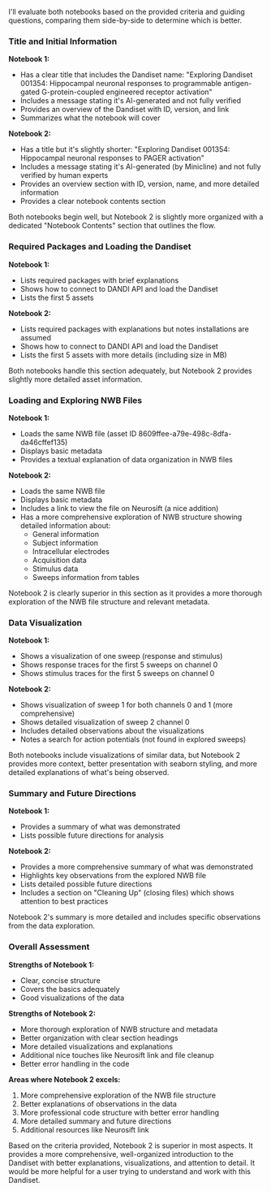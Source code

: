 I'll evaluate both notebooks based on the provided criteria and guiding questions, comparing them side-by-side to determine which is better.

### Title and Initial Information

**Notebook 1:**
- Has a clear title that includes the Dandiset name: "Exploring Dandiset 001354: Hippocampal neuronal responses to programmable antigen-gated G-protein-coupled engineered receptor activation"
- Includes a message stating it's AI-generated and not fully verified
- Provides an overview of the Dandiset with ID, version, and link
- Summarizes what the notebook will cover

**Notebook 2:**
- Has a title but it's slightly shorter: "Exploring Dandiset 001354: Hippocampal neuronal responses to PAGER activation"
- Includes a message stating it's AI-generated (by Minicline) and not fully verified by human experts
- Provides an overview section with ID, version, name, and more detailed information
- Provides a clear notebook contents section

Both notebooks begin well, but Notebook 2 is slightly more organized with a dedicated "Notebook Contents" section that outlines the flow.

### Required Packages and Loading the Dandiset

**Notebook 1:**
- Lists required packages with brief explanations
- Shows how to connect to DANDI API and load the Dandiset
- Lists the first 5 assets

**Notebook 2:**
- Lists required packages with explanations but notes installations are assumed
- Shows how to connect to DANDI API and load the Dandiset
- Lists the first 5 assets with more details (including size in MB)

Both notebooks handle this section adequately, but Notebook 2 provides slightly more detailed asset information.

### Loading and Exploring NWB Files

**Notebook 1:**
- Loads the same NWB file (asset ID 8609ffee-a79e-498c-8dfa-da46cffef135)
- Displays basic metadata
- Provides a textual explanation of data organization in NWB files

**Notebook 2:**
- Loads the same NWB file
- Displays basic metadata
- Includes a link to view the file on Neurosift (a nice addition)
- Has a more comprehensive exploration of NWB structure showing detailed information about:
  - General information
  - Subject information
  - Intracellular electrodes
  - Acquisition data
  - Stimulus data
  - Sweeps information from tables

Notebook 2 is clearly superior in this section as it provides a more thorough exploration of the NWB file structure and relevant metadata.

### Data Visualization

**Notebook 1:**
- Shows a visualization of one sweep (response and stimulus)
- Shows response traces for the first 5 sweeps on channel 0
- Shows stimulus traces for the first 5 sweeps on channel 0

**Notebook 2:**
- Shows visualization of sweep 1 for both channels 0 and 1 (more comprehensive)
- Shows detailed visualization of sweep 2 channel 0
- Includes detailed observations about the visualizations
- Notes a search for action potentials (not found in explored sweeps)

Both notebooks include visualizations of similar data, but Notebook 2 provides more context, better presentation with seaborn styling, and more detailed explanations of what's being observed.

### Summary and Future Directions

**Notebook 1:**
- Provides a summary of what was demonstrated
- Lists possible future directions for analysis

**Notebook 2:**
- Provides a more comprehensive summary of what was demonstrated
- Highlights key observations from the explored NWB file
- Lists detailed possible future directions
- Includes a section on "Cleaning Up" (closing files) which shows attention to best practices

Notebook 2's summary is more detailed and includes specific observations from the data exploration.

### Overall Assessment

**Strengths of Notebook 1:**
- Clear, concise structure
- Covers the basics adequately
- Good visualizations of the data

**Strengths of Notebook 2:**
- More thorough exploration of NWB structure and metadata
- Better organization with clear section headings
- More detailed visualizations and explanations
- Additional nice touches like Neurosift link and file cleanup
- Better error handling in the code

**Areas where Notebook 2 excels:**
1. More comprehensive exploration of the NWB file structure
2. Better explanations of observations in the data
3. More professional code structure with better error handling
4. More detailed summary and future directions
5. Additional resources like Neurosift link

Based on the criteria provided, Notebook 2 is superior in most aspects. It provides a more comprehensive, well-organized introduction to the Dandiset with better explanations, visualizations, and attention to detail. It would be more helpful for a user trying to understand and work with this Dandiset.